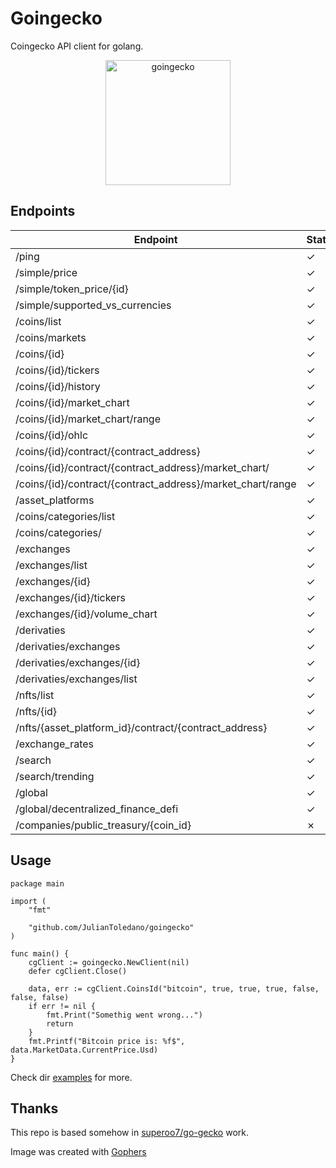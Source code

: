 # Goingecko

Coingecko API client for golang.

<p align="center">
    <img src="images/goin.png" alt="goingecko" height="200" />
</p> 



## Endpoints
| Endpoint                                                   |  Status | Function                  |
|------------------------------------------------------------|--|---------------------------|
| /ping                                                      | ✓ | Ping                      |
| /simple/price                                              | ✓ | SimplePrice               |
| /simple/token_price/{id}                                   | ✓ | SimpleTokenPrice          |
| /simple/supported_vs_currencies                            | ✓ | SimpleSupportedVsCurrency |
| /coins/list                                                | ✓ | CoinsList                 |
| /coins/markets                                             | ✓ | CoinsMarket               |
| /coins/{id}                                                | ✓ | CoinsId                   |
| /coins/{id}/tickers                                        | ✓ | CoinsIdTickers            |
| /coins/{id}/history                                        | ✓ | CoinsIdHistory            |
| /coins/{id}/market_chart                                   | ✓ | CoinsIdMarketChart        |
| /coins/{id}/market_chart/range                             | ✓ | CoinsIdMarketChartRange   |
| /coins/{id}/ohlc                                           | ✓ | CoinsOhlc                 |
| /coins/{id}/contract/{contract_address}                    | ✓ | ContractInfo              |
| /coins/{id}/contract/{contract_address}/market_chart/      | ✓ | ContractMarketChart       |
| /coins/{id}/contract/{contract_address}/market_chart/range | ✓ | ContractMarketChartRange  |
| /asset_platforms                                           | ✓ | AssetPlatforms            |
| /coins/categories/list                                     | ✓ | CategoriesList            |
| /coins/categories/                                         | ✓ | Categories                |
| /exchanges                                                 | ✓ | Exchanges                 |
| /exchanges/list                                            | ✓ | ExchangesList             |
| /exchanges/{id}                                            | ✓ | ExchangesId               |
| /exchanges/{id}/tickers                                    | ✓ | ExchangesIdTickers        |
| /exchanges/{id}/volume_chart                               | ✓ | ExchangesIdVolumeChart    |
| /derivaties                                                | ✓ | Derivatives               |
| /derivaties/exchanges                                      | ✓ | DerivativesExchanges      |
| /derivaties/exchanges/{id}                                 | ✓ | DerivativesExchangesId    |
| /derivaties/exchanges/list                                 | ✓ | DerivativesExchangesList  |
| /nfts/list                                                 | ✓ | NftsList                  |
| /nfts/{id}                                                 | ✓ | NftsId                    |
| /nfts/{asset_platform_id}/contract/{contract_address}      | ✓ | NftsContract              |
| /exchange_rates                                            | ✓ | ExchangeRates             |
| /search                                                    | ✓ | Search                    |
| /search/trending                                           | ✓ | Trending                  |
| /global                                                    | ✓ | Global                    |
| /global/decentralized_finance_defi                         | ✓ | DecentrilizedFinanceDEFI  |
| /companies/public_treasury/{coin_id}                       | ✗ |                           |

## Usage

```golang
package main

import (
	"fmt"

	"github.com/JulianToledano/goingecko"
)

func main() {
	cgClient := goingecko.NewClient(nil)
	defer cgClient.Close()

	data, err := cgClient.CoinsId("bitcoin", true, true, true, false, false, false)
	if err != nil {
		fmt.Print("Somethig went wrong...")
		return
	}
	fmt.Printf("Bitcoin price is: %f$", data.MarketData.CurrentPrice.Usd)
}

```
Check dir [examples](examples) for more.

## Thanks
This repo is based somehow in [superoo7/go-gecko](https://github.com/superoo7/go-gecko) work.

Image was created with [Gophers](https://github.com/egonelbre/gophers)